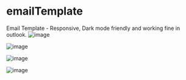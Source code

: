 # emailTemplate
Email Template - Responsive, Dark mode friendly and working fine in outlook. 
![image](https://github.com/EduMoraes1/emailTemplate/assets/44946868/684ac0b7-72ec-4846-9af8-87dfb1160300)

![image](https://github.com/EduMoraes1/emailTemplate/assets/44946868/b70551c8-d119-42af-8589-818f98fd374c)

![image](https://github.com/EduMoraes1/emailTemplate/assets/44946868/147e87a7-a176-4777-b34e-b4d2f27af340)

![image](https://github.com/EduMoraes1/emailTemplate/assets/44946868/0025cc04-1d61-4731-a592-9725f64a1817)




